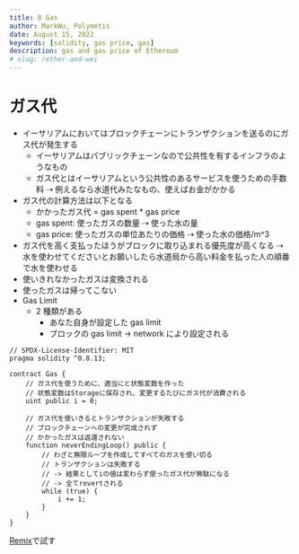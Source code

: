 ```yaml
---
title: 8 Gas
author: MarkWu, Polymetis
date: August 15, 2022
keywords: [solidity, gas price, gas]
description: gas and gas price of Ethereum
# slug: /ether-and-wei
---
```


# ガス代

-   イーサリアムにおいてはブロックチェーンにトランザクションを送るのにガス代が発生する
    -   イーサリアムはパブリックチェーンなので公共性を有するインフラのようなもの
    -   ガス代とはイーサリアムという公共性のあるサービスを使うための手数料 ⇢ 例えるなら水道代みたなもの、使えばお金がかかる
-   ガス代の計算方法は以下となる
    -   かかったガス代 = gas spent \* gas price
    -   gas spent: 使ったガスの数量 ⇢ 使った水の量
    -   gas price: 使ったガスの単位あたりの価格 ⇢ 使った水の価格/m^3
-   ガス代を高く支払ったほうがブロックに取り込まれる優先度が高くなる ⇢ 水を使わせてくださいとお願いしたら水道局から高い料金を払った人の順番で水を使わせる
-   使いきれなかったガスは変換される
-   使ったガスは帰ってこない
-   Gas Limit
    -   2 種類がある
        -   あなた自身が設定した gas limit
        -   ブロックの gas limit -> network により設定される

```solidity
// SPDX-License-Identifier: MIT
pragma solidity ^0.8.13;

contract Gas {
    // ガス代を使うために、適当にと状態変数を作った
    // 状態変数はStorageに保存され、変更するたびにガス代が消費される
    uint public i = 0;

    // ガス代を使いきるとトランザクションが失敗する
    // ブロックチェーンへの変更が完成されず
    // かかったガスは返還されない
    function neverEndingLoop() public {
        // わざと無限ループを作成してすべてのガスを使い切る
        // トランザクションは失敗する
        // -> 結果としてiの値は変わらず使ったガス代が無駄になる
        // -> 全てrevertされる
        while (true) {
            i += 1;
        }
    }
}
```

[Remix](https://remix.ethereum.org/)で試す
